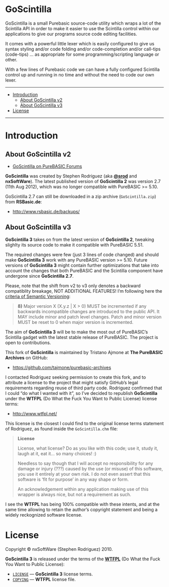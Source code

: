 GoScintilla
===========

GoScintilla is a small Purebasic source-code utility which wraps a lot of the Scintilla API in order to make it easier to use the Scintilla control within our applications to give our programs source code editing facilities.

It comes with a powerful little lexer which is easily configured to give us syntax styling and/or code folding and/or code-completion and/or call-tips (code-tips) … as appropriate for some programming/scripting language or other.

With a few lines of Purebasic code we can have a fully configured Scintilla control up and running in no time and without the need to code our own lexer.

------------------------------------------------------------------------

<!-- #toc -->
-   [Introduction](#introduction)
    -   [About GoScintilla v2](#about-goscintilla-v2)
    -   [About GoScintilla v3](#about-goscintilla-v3)
-   [License](#license)

<!-- /toc -->

------------------------------------------------------------------------

Introduction
============

About GoScintilla v2
--------------------

-   [GoScintilla on PureBASIC Forums](http://www.purebasic.fr/english/viewtopic.php?f=14&t=40088&hilit=go+scintilla)

**GoScintilla** was created by Stephen Rodriguez (aka [**@srod**](http://www.purebasic.fr/english/memberlist.php?mode=viewprofile&u=678) and **nxSoftWare**). The latest published version of **GoScintilla 2** was version 2.7 (11th Aug 2012), which was no longer compatible with PureBASIC &gt;= 5.10.

GoScintilla 2.7 can still be downloaded in a zip archive (`GoScintilla.zip`) from **RSBasic.de**:

-   <http://www.rsbasic.de/backups/>

About GoScintilla v3
--------------------

**GoScintilla 3** takes on from the latest version of **GoScintilla 2**, tweaking slighlty its source code to make it compatible with PureBASIC 5.51.

The required changes were few (just 3 lines of code changed) and should make **GoScintilla 3** work with any PureBASIC version &gt;= 5.10. Future versions of **GoScintilla 3** might contain further optimizations that take into account the changes that both PureBASIC and the Scintilla component have undergone since **GoScintilla 2.7**.

Please, note that the shift from v2 to v3 only denotes a backward compatiblity breakage, NOT ADDITIONAL FEATURES! I’m following here the [criteria of Semantic Versioning](http://semver.org/#spec-item-8):

> **8)** Major version X (X.y.z | X &gt; 0) MUST be incremented if any backwards incompatible changes are introduced to the public API. It MAY include minor and patch level changes. Patch and minor version MUST be reset to 0 when major version is incremented.

The aim of **GoScintilla 3** will be to make the most out of PureBASIC’s Scintilla gadget with the latest stable release of PureBASIC. The project is open to contributions.

This fork of **GoScintilla** is maintained by Tristano Ajmone at **The PureBASIC Archives** on GitHub:

-   <https://github.com/tajmone/purebasic-archives>

I contacted Rodriguez seeking permission to create this fork, and to attribute a license to the project that might satisfy GitHub’s legal requirements regarding reuse of third party code. Rodriguez confirmed that I could “do what I wanted with it”, so I’ve decided to republish **GoScintilla** under the **WTFPL** (Do What the Fuck You Want to Public License) license terms:

-   <http://www.wtfpl.net/>

This license is the closest I could find to the original license terms statement of Rodriguez, as found inside the `GoScintilla.chm` file:

> **License**
>
> License, what license? Do as you like with this code; use it, study it, laugh at it, eat it… so many choices! :)
>
> Needless to say though that I will accept no responsibility for any damage or injury (???) caused by the use (or misuse) of this software, you use it entirely at your own risk. I do not even assert that this software is ‘fit for purpose’ in any way shape or form.
>
> An acknowledgement within any application making use of this wrapper is always nice, but not a requirement as such.

I see the **WTFPL** has being 100% compatible with these intents, and at the same time allowing to retain the author’s copyright statement and being a widely reckognized software license.

License
=======

Copyright © nxSoftWare (Stephen Rodriguez) 2010.

**GoScintilla 3** is released under the terms of the [**WTFPL**](http://www.wtfpl.net/) (Do What the Fuck You Want to Public License):

-   [`LICENSE`](./LICENSE) — **GoScintilla 3** license terms.
-   [`COPYING`](./COPYING) — **WTFPL** license file.

